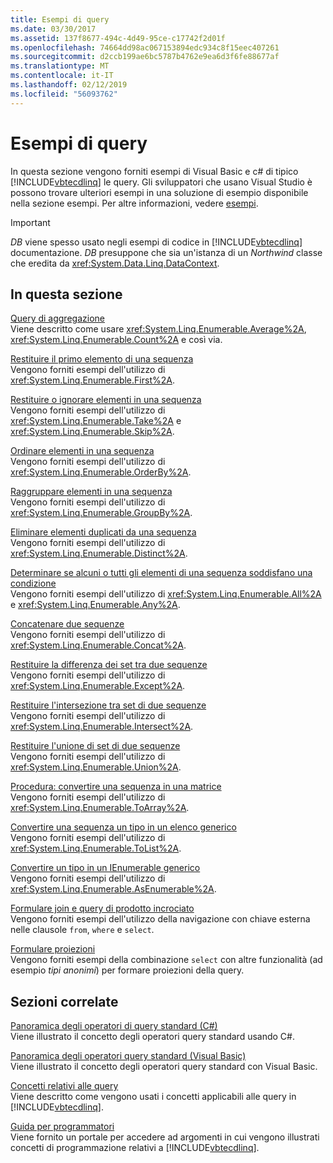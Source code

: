 ```yaml
---
title: Esempi di query
ms.date: 03/30/2017
ms.assetid: 137f8677-494c-4d49-95ce-c17742f2d01f
ms.openlocfilehash: 74664dd98ac067153894edc934c8f15eec407261
ms.sourcegitcommit: d2ccb199ae6bc5787b4762e9ea6d3f6fe88677af
ms.translationtype: MT
ms.contentlocale: it-IT
ms.lasthandoff: 02/12/2019
ms.locfileid: "56093762"
---
```

# <a name="query-examples"></a>Esempi di query
In questa sezione vengono forniti esempi di Visual Basic e c# di tipico [!INCLUDE[vbtecdlinq](../../../../../../includes/vbtecdlinq-md.md)] le query. Gli sviluppatori che usano Visual Studio è possono trovare ulteriori esempi in una soluzione di esempio disponibile nella sezione esempi. Per altre informazioni, vedere [esempi](../../../../../../docs/framework/data/adonet/sql/linq/samples.md).  
  
> [!IMPORTANT]
>  *DB* viene spesso usato negli esempi di codice in [!INCLUDE[vbtecdlinq](../../../../../../includes/vbtecdlinq-md.md)] documentazione. *DB* presuppone che sia un'istanza di un *Northwind* classe che eredita da <xref:System.Data.Linq.DataContext>.  
  
## <a name="in-this-section"></a>In questa sezione  
 [Query di aggregazione](../../../../../../docs/framework/data/adonet/sql/linq/aggregate-queries.md)  
 Viene descritto come usare <xref:System.Linq.Enumerable.Average%2A>, <xref:System.Linq.Enumerable.Count%2A> e così via.  
  
 [Restituire il primo elemento di una sequenza](../../../../../../docs/framework/data/adonet/sql/linq/return-the-first-element-in-a-sequence.md)  
 Vengono forniti esempi dell'utilizzo di <xref:System.Linq.Enumerable.First%2A>.  
  
 [Restituire o ignorare elementi in una sequenza](../../../../../../docs/framework/data/adonet/sql/linq/return-or-skip-elements-in-a-sequence.md)  
 Vengono forniti esempi dell'utilizzo di <xref:System.Linq.Enumerable.Take%2A> e <xref:System.Linq.Enumerable.Skip%2A>.  
  
 [Ordinare elementi in una sequenza](../../../../../../docs/framework/data/adonet/sql/linq/sort-elements-in-a-sequence.md)  
 Vengono forniti esempi dell'utilizzo di <xref:System.Linq.Enumerable.OrderBy%2A>.  
  
 [Raggruppare elementi in una sequenza](../../../../../../docs/framework/data/adonet/sql/linq/group-elements-in-a-sequence.md)  
 Vengono forniti esempi dell'utilizzo di <xref:System.Linq.Enumerable.GroupBy%2A>.  
  
 [Eliminare elementi duplicati da una sequenza](../../../../../../docs/framework/data/adonet/sql/linq/eliminate-duplicate-elements-from-a-sequence.md)  
 Vengono forniti esempi dell'utilizzo di <xref:System.Linq.Enumerable.Distinct%2A>.  
  
 [Determinare se alcuni o tutti gli elementi di una sequenza soddisfano una condizione](../../../../../../docs/framework/data/adonet/sql/linq/determine-if-any-or-all-elements-in-a-sequence-satisfy-a-condition.md)  
 Vengono forniti esempi dell'utilizzo di <xref:System.Linq.Enumerable.All%2A> e <xref:System.Linq.Enumerable.Any%2A>.  
  
 [Concatenare due sequenze](../../../../../../docs/framework/data/adonet/sql/linq/concatenate-two-sequences.md)  
 Vengono forniti esempi dell'utilizzo di <xref:System.Linq.Enumerable.Concat%2A>.  
  
 [Restituire la differenza dei set tra due sequenze](../../../../../../docs/framework/data/adonet/sql/linq/return-the-set-difference-between-two-sequences.md)  
 Vengono forniti esempi dell'utilizzo di <xref:System.Linq.Enumerable.Except%2A>.  
  
 [Restituire l'intersezione tra set di due sequenze](../../../../../../docs/framework/data/adonet/sql/linq/return-the-set-intersection-of-two-sequences.md)  
 Vengono forniti esempi dell'utilizzo di <xref:System.Linq.Enumerable.Intersect%2A>.  
  
 [Restituire l'unione di set di due sequenze](../../../../../../docs/framework/data/adonet/sql/linq/return-the-set-union-of-two-sequences.md)  
 Vengono forniti esempi dell'utilizzo di <xref:System.Linq.Enumerable.Union%2A>.  
  
 [Procedura: convertire una sequenza in una matrice](../../../../../../docs/framework/data/adonet/sql/linq/convert-a-sequence-to-an-array.md)  
 Vengono forniti esempi dell'utilizzo di <xref:System.Linq.Enumerable.ToArray%2A>.  
  
 [Convertire una sequenza un tipo in un elenco generico](../../../../../../docs/framework/data/adonet/sql/linq/convert-a-sequence-to-a-generic-list.md)  
 Vengono forniti esempi dell'utilizzo di <xref:System.Linq.Enumerable.ToList%2A>.  
  
 [Convertire un tipo in un IEnumerable generico](../../../../../../docs/framework/data/adonet/sql/linq/convert-a-type-to-a-generic-ienumerable.md)  
 Vengono forniti esempi dell'utilizzo di <xref:System.Linq.Enumerable.AsEnumerable%2A>.  
  
 [Formulare join e query di prodotto incrociato](../../../../../../docs/framework/data/adonet/sql/linq/formulate-joins-and-cross-product-queries.md)  
 Vengono forniti esempi dell'utilizzo della navigazione con chiave esterna nelle clausole `from`, `where` e `select`.  
  
 [Formulare proiezioni](../../../../../../docs/framework/data/adonet/sql/linq/formulate-projections.md)  
 Vengono forniti esempi della combinazione `select` con altre funzionalità (ad esempio *tipi anonimi*) per formare proiezioni della query.  
  
## <a name="related-sections"></a>Sezioni correlate  
 [Panoramica degli operatori di query standard (C#)](../../../../../csharp/programming-guide/concepts/linq/standard-query-operators-overview.md)  
 Viene illustrato il concetto degli operatori query standard usando C#.  
  
 [Panoramica degli operatori query standard (Visual Basic)](../../../../../visual-basic/programming-guide/concepts/linq/standard-query-operators-overview.md)  
 Viene illustrato il concetto degli operatori query standard con Visual Basic.  
  
 [Concetti relativi alle query](../../../../../../docs/framework/data/adonet/sql/linq/query-concepts.md)  
 Viene descritto come vengono usati i concetti applicabili alle query in [!INCLUDE[vbtecdlinq](../../../../../../includes/vbtecdlinq-md.md)].  
  
 [Guida per programmatori](../../../../../../docs/framework/data/adonet/sql/linq/programming-guide.md)  
 Viene fornito un portale per accedere ad argomenti in cui vengono illustrati concetti di programmazione relativi a [!INCLUDE[vbtecdlinq](../../../../../../includes/vbtecdlinq-md.md)].
